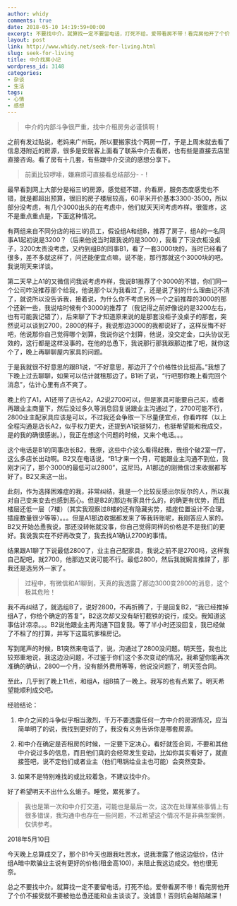 ```yaml
---
author: whidy
comments: true
date: 2018-05-10 14:19:59+00:00
excerpt: 不要找中介。就算找一定不要留电话，打死不给。爱带看房不带！看完房他开了个价不接受就不要被他怂恿还能和业主谈谈了。没诚意！否则坑会越陷越深！
layout: post
link: http://www.whidy.net/seek-for-living.html
slug: seek-for-living
title: 中介找房小记
wordpress_id: 3148
categories:
- 杂谈
- 生活
tags:
- 心情
- 感想
---
```


<blockquote>中介的内部斗争很严重，找中介租房务必谨慎啊！</blockquote>


之前有发过贴说，老妈来广州玩，所以要搬家找个两房一厅，于是上周末就去看了信息港附近的房源，很多是安居客上面看了联系中介去看房，也有些是直接去店里直接咨询。看了房有十几套，有些跟中介交流的感想分享下。


<blockquote>前面比较啰嗦，嫌麻烦可直接看总结部分- -！</blockquote>


最早看到网上大部分是裕三I的房源，感觉挺不错，约看房，服务态度感觉也不错，就是都超出预算，很旧的房子楼层较高，60平米开价基本3300-3500，所以部分没考虑，有几个3000出头的在考虑中，他们就天天问考虑咋样。很蛋疼，这不是重点重点是，下面这种情况。

有两组来自不同分店的裕三I的员工，假设组A和组B，推荐了房子，组A的一名同事A1起初说是3200？（后来他说当时跟我说的是3000），我看了下没衣柜没桌子，3200太贵没考虑，又约到组B的同事B1，看了一套3000块的，当时已经看了很多，差不多就这样了，问还能便宜点嘛，说不能，那行那就这个3000块的吧。我说明天来详谈。

第二天早上A1的又微信问我说考虑咋样，我说B1推荐了个3000的不错，你们同一个公司咋没推荐那个给我，他说那个以为我看过了，还是说了别的什么理由记不清了，就说所以没告诉我，接着说，为什么你不考虑另外一个之前推荐的3000的那个还新一些，我说啥时候有个3000的推荐了（我记得之前好像说的是3200左右，也有可能我记错了），后来聊了下才知道原来说的是那套没柜子没桌子的那套，突然说可以谈到2700，2800的样子，我说那边3000的我都说好了，这样反悔不好吧，他说那你自己觉得哪个划算，我说你这个划算，他说，没交定金，口头协议无效的，这行都是这样没事的。在他的怂恿下，我说那行那我跟那边推了吧，就你这个了，晚上再聊聊屋内家具的问题。

于是我就很不好意思的跟B1说，“不好意思，那边开了个价格性价比挺高。”我想了下晚上过去聊聊，如果可以估计就租那边了。B1听了说，“行吧那你晚上看完回个消息”，估计心里有点不爽了。

晚上约了A1，A1还带了店长A2，A2说2700可以，但是家具可能要自己买，或者再跟业主商量下，然后没过多久等消息回复说跟业主沟通过了，2700可能不行，2800业主配家具应该是可以，不过我还会争取一下尽量便宜点，你看咋样（以上全程沟通是店长A2，似乎权力更大，还提到A1说挺努力，也挺希望能和我成交，是的我的确很感谢。），我正在想这个问题的时候，又来个电话。。。

这个电话是B1的同事店长B2，我擦，这些中介这么看得起我，我组个破2室一厅，这么多店长出动啊。B2又在电话说，“B1才来一个月，可能跟业主沟通不到位，我刚才问了，那个3000的最低可以2800”，这尼玛，A1那边的刚微信过来收据都写好了。B2又来这一出。

此刻，作为选择困难症的我，非常纠结，我是一个比较反感出尔反尔的人，所以我对自己变来变去也感到恶心。但是B2的那边有家具什么的，的确更有优势，而且楼层还低一层（7楼）（其实我观察过8楼的还有隐藏劣势，插座位置设计不合理，插座数量很少等等）。。。但是A1那边收据都发来了等我转账呢，我刚答应人家的。B2又开始怂恿我说，那还没转帐就没事，你自己觉得同样的价格是不是我们的更好。我说我实在不好再改变了，我去找A1确认2700的事情。

结果跟A1聊了下说最低2800了，业主自己配家具，我说之前不是2700吗，这样我自己配吧，就2700，他那边又说可能不行。最低2800，然后我就婉言推辞了，那我还是选另外一家了。


<blockquote>过程中，有微信和A1聊到，天真的我透露了那边3000变2800的消息，这个极其危险！</blockquote>


我不再纠结了，就选组B了，说好2800，不再折腾了，于是回复B2，“我已经推掉组A了，你给个确定的答复”，B2这次却又没有斩钉截铁的说行，成交。我知道这事估计凉凉。。。B2说他跟业主再沟通下回复我。等了半小时还没回复，我已经做了不租了的打算，并写下这篇坑爹租房记。

写到尾声的时候，B1突然来电话了，说，沟通过了2800没问题。明天签，我也比较郑重地说，我这边没问题，不过鉴于你们这个多次变动的情况，我希望你能再次准确的确认，2800一个月，没有额外费用等等，他说没问题了，明天签合同。

至此，几乎到了晚上11点，和组A，组B搞了一晚上。我写的也有点累了。明天希望能顺利成交吧。

经验结论：

1. 中介之间的斗争似乎相当激烈，千万不要透露任何一方中介的房源情况，应当简单明了的说，我找到更好的了，我没有义务告诉你是哪套房源。

2. 和中介在确定是否租房的时候，一定要下定决心，看好就签合同，不要和其他中介说过多的信息，而且他们真的会经常发生变动，比如你其实看好了，就直接签吧，说不定他们或者业主（他们甩锅给业主也可能）会突然变卦。

3. 如果不是特别难找的或比较着急，不建议找中介。

好了希望明天不出什么幺蛾子。睡觉，累死爹了。


<blockquote>我也是第一次和中介打交道，可能也是最后一次，这次在处理某些事情上有很多错误，我沟通中也存在一些问题，不过希望这个情况不是非典型案例，仅供参考。</blockquote>


2018年5月10日

今天晚上总算成交了，那个B1今天也跟我吐苦水，说我泄露了他这边低价，估计组A暗中欺骗业主说有更好的价格(租金高100)，来阻止我这边成交。他也很无奈。

总之不要找中介。就算找一定不要留电话，打死不给。爱带看房不带！看完房他开了个价不接受就不要被他怂恿还能和业主谈谈了。没诚意！否则坑会越陷越深！
